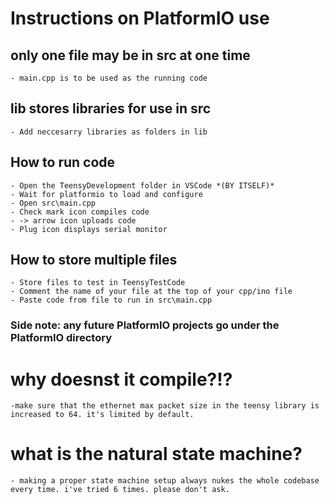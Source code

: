 # Instructions on PlatformIO use

## only one file may be in src at one time
    - main.cpp is to be used as the running code

## lib stores libraries for use in src
    - Add neccesarry libraries as folders in lib

## How to run code
    - Open the TeensyDevelopment folder in VSCode *(BY ITSELF)*
    - Wait for platformio to load and configure
    - Open src\main.cpp
    - Check mark icon compiles code
    - -> arrow icon uploads code
    - Plug icon displays serial monitor

## How to store multiple files
    - Store files to test in TeensyTestCode
    - Comment the name of your file at the top of your cpp/ino file
    - Paste code from file to run in src\main.cpp

### Side note: any future PlatformIO projects go under the PlatformIO directory


# why doesnst it compile?!?
    -make sure that the ethernet max packet size in the teensy library is increased to 64. it's limited by default.
    
# what is the natural state machine? 

    - making a proper state machine setup always nukes the whole codebase every time. i've tried 6 times. please don't ask.